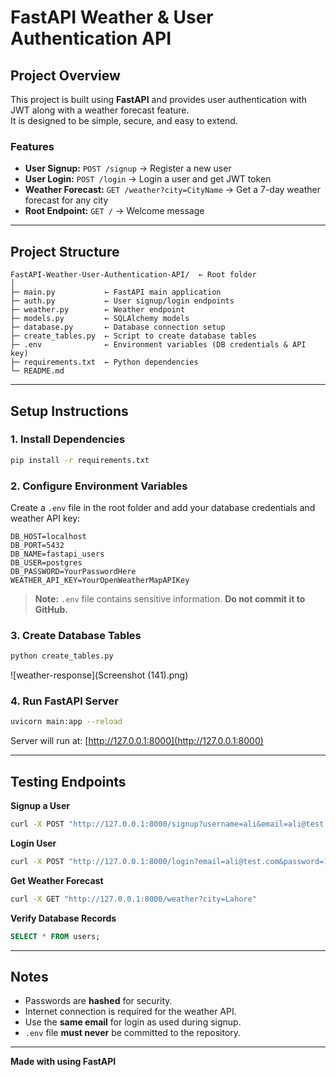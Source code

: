 # FastAPI Weather & User Authentication API

##  Project Overview
This project is built using **FastAPI** and provides user authentication with JWT along with a weather forecast feature.  
It is designed to be simple, secure, and easy to extend.

### Features
- **User Signup:** `POST /signup` → Register a new user  
- **User Login:** `POST /login` → Login a user and get JWT token  
- **Weather Forecast:** `GET /weather?city=CityName` → Get a 7-day weather forecast for any city  
- **Root Endpoint:** `GET /` → Welcome message  

---

##  Project Structure
```
FastAPI-Weather-User-Authentication-API/  ← Root folder
│
├─ main.py           ← FastAPI main application
├─ auth.py           ← User signup/login endpoints
├─ weather.py        ← Weather endpoint
├─ models.py         ← SQLAlchemy models
├─ database.py       ← Database connection setup
├─ create_tables.py  ← Script to create database tables
├─ .env              ← Environment variables (DB credentials & API key)
├─ requirements.txt  ← Python dependencies
└─ README.md
```

---

##  Setup Instructions

### 1. Install Dependencies
```bash
pip install -r requirements.txt
```

### 2. Configure Environment Variables
Create a `.env` file in the root folder and add your database credentials and weather API key:
```
DB_HOST=localhost
DB_PORT=5432
DB_NAME=fastapi_users
DB_USER=postgres
DB_PASSWORD=YourPasswordHere
WEATHER_API_KEY=YourOpenWeatherMapAPIKey
```

> **Note:** `.env` file contains sensitive information. **Do not commit it to GitHub.**

### 3. Create Database Tables
```bash
python create_tables.py
```
![weather-response](Screenshot (141).png)

### 4. Run FastAPI Server
```bash
uvicorn main:app --reload
```
Server will run at: [http://127.0.0.1:8000](http://127.0.0.1:8000)

---

##  Testing Endpoints

**Signup a User**
```bash
curl -X POST "http://127.0.0.1:8000/signup?username=ali&email=ali@test.com&password=123"
```

**Login User**
```bash
curl -X POST "http://127.0.0.1:8000/login?email=ali@test.com&password=123"
```

**Get Weather Forecast**
```bash
curl -X GET "http://127.0.0.1:8000/weather?city=Lahore"
```

**Verify Database Records**
```sql
SELECT * FROM users;
```

---

##  Notes
- Passwords are **hashed** for security.  
- Internet connection is required for the weather API.  
- Use the **same email** for login as used during signup.  
- `.env` file **must never** be committed to the repository.  

---

**Made with  using FastAPI**
